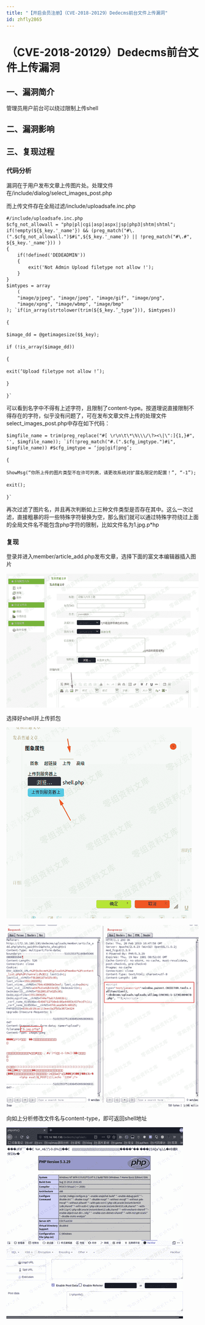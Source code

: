 ```yaml
---
title: "【开启会员注册】（CVE-2018-20129）Dedecms前台文件上传漏洞"
id: zhfly2865
---
```


# （CVE-2018-20129）Dedecms前台文件上传漏洞

## 一、漏洞简介

管理员用户前台可以绕过限制上传shell

## 二、漏洞影响

## 三、复现过程

### 代码分析

漏洞在于用户发布文章上传图片处。处理文件在/include/dialog/select_images_post.php

而上传文件存在全局过滤/include/uploadsafe.inc.php

```
#/include/uploadsafe.inc.php
$cfg_not_allowall = "php|pl|cgi|asp|aspx|jsp|php3|shtm|shtml";
if(!empty(${$_key.'_name'}) && (preg_match("#\.(".$cfg_not_allowall.")$#i",${$_key.'_name'}) || !preg_match("#\.#", ${$_key.'_name'})) )
{
    if(!defined('DEDEADMIN'))
    {
        exit('Not Admin Upload filetype not allow !');
    }
}
$imtypes = array
    (
    "image/pjpeg", "image/jpeg", "image/gif", "image/png", 
    "image/xpng", "image/wbmp", "image/bmp"
); `if(in_array(strtolower(trim(${$_key.’_type’})), $imtypes))

{

$image_dd = @getimagesize($$_key);

if (!is_array($image_dd))

{

exit(‘Upload filetype not allow !’);

}

}` 
```

可以看到名字中不得有上述字符，且限制了content-type。按道理说直接限制不得存在的字符，似乎没有问题了，可在发布文章文件上传的处理文件select_images_post.php中存在如下代码：

```
$imgfile_name = trim(preg_replace("#[ \r\n\t\*\%\\\/\?><\|\":]{1,}#", '', $imgfile_name)); `if(!preg_match("#.(".$cfg_imgtype.")#i", $imgfile_name)) #$cfg_imgtype = ‘jpg|gif|png’;

{

ShowMsg(“你所上传的图片类型不在许可列表，请更改系统对扩展名限定的配置！”, “-1”);

exit();

}` 
```

再次过滤了图片名，并且再次判断如上三种文件类型是否存在其中。这么一次过滤，直接粗暴的将一些特殊字符替换为空，那么我们就可以通过特殊字符绕过上面的全局文件名不能包含php字符的限制，比如文件名为1.jpg.p*hp

### 复现

登录并进入member/article_add.php发布文章，选择下面的富文本编辑器插入图片

![image](../img/fd04846fe1d3ecad4cde4ef58324f337.png)

选择好shell并上传抓包

![image](../img/c7be534f70fb1f8194f7c8d66f7ff026.png)

![image](../img/4f4f0ad71c0fdd5bd3482da4f18e9062.png)

向如上分析修改文件名与content-type，即可返回shell地址

![image](../img/267c859fe0731c5f89e4d28bee962f52.png)